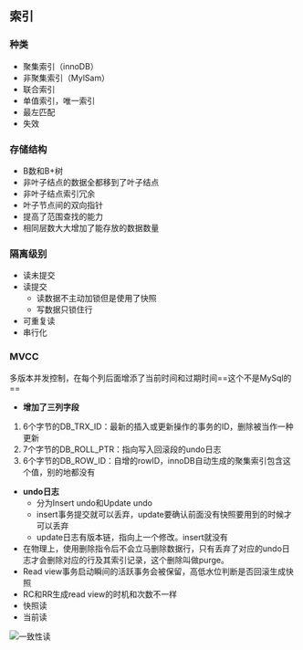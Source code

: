 ## 索引

### 种类

- 聚集索引（innoDB）
- 非聚集索引（MylSam）
- 联合索引
- 单值索引，唯一索引
- 最左匹配
- 失效

### 存储结构

- B数和B+树
- 非叶子结点的数据全都移到了叶子结点
- 非叶子结点索引冗余
- 叶子节点间的双向指针
- 提高了范围查找的能力
- 相同层数大大增加了能存放的数据数量

### 隔离级别

- 读未提交
- 读提交
  - 读数据不主动加锁但是使用了快照
  - 写数据只锁住行
- 可重复读
- 串行化

### MVCC

多版本并发控制，在每个列后面增添了当前时间和过期时间==这个不是MySql的==

- **增加了三列字段**

1. 6个字节的DB_TRX_ID：最新的插入或更新操作的事务的ID，删除被当作一种更新
2. 7个字节的DB_ROLL_PTR：指向写入回滚段的undo日志
3. 6个字节的DB_ROW_ID：自增的rowID，innoDB自动生成的聚集索引包含这个值，别的地都没有

- **undo日志**
  - 分为Insert undo和Update undo
  - insert事务提交就可以丢弃，update要确认前面没有快照要用到的时候才可以丢弃
  - update日志有版本链，指向上一个修改。insert就没有
- 在物理上，使用删除指令后不会立马删除数据行，只有丢弃了对应的undo日志才会删除对应的行及其索引记录，这个删除叫做purge。
- Read view事务启动瞬间的活跃事务会被保留，高低水位判断是否回滚生成快照
- RC和RR生成read view的时机和次数不一样
- 快照读
- 当前读

![一致性读](/Users/xinzeng/Documents/note/MySql/一致性读.png)